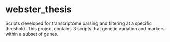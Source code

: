 # webster_thesis
Scripts developed for transcriptome parsing and filtering at a specific threshold. This project contains 3 scripts that genetic variation and markers within a subset of genes.
